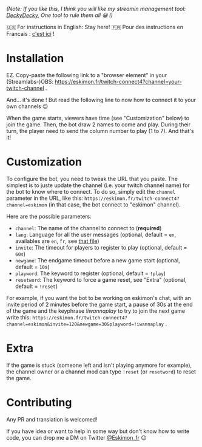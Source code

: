 *(Note: If you like this, I think you will like my streamin management tool: [DeckyDecky](https://deckydecky.com), One tool to rule them all 😀 !)*

🇺🇸 For instructions in English: Stay here!
🇫🇷 Pour des instructions en Francais : [c'est ici](https://github.com/Eskimon/twitch-connect4/blob/master/README.fr.md) !

# Installation

EZ. Copy-paste the following link to a "browser element" in your (Streamlabs-)OBS: <https://eskimon.fr/twitch-connect4?channel=your-twitch-channel> .

And... it's done ! But read the following line to now how to connect it to your own channels 😉

When the game starts, viewers have time (see "Customization" below) to join the game.
Then, the bot draw 2 names to come and play.
During their turn, the player need to send the column number to play (1 to 7).
And that's it!

# Customization

To configure the bot, you need to tweak the URL that you paste. The simplest is to juste update the channel (i.e. your twitch channel name) for the bot to know where to connect.
To do so, simply edit the `channel` parameter in the URL, like this: `https://eskimon.fr/twitch-connect4?channel=eskimon` (in that case, the bot connect to "eskimon" channel).

Here are the possible parameters:
- `channel`: The name of the channel to connect to (**required**)
- `lang`: Language for all the user messages (optional, default = `en`, availables are `en`, `fr`, see [that file](https://github.com/Eskimon/twitch-connect4/blob/master/localization.js))
- `invite`: The timeout for players to register to play (optional, default = `60s`)
- `newgame`: The endgame timeout before a new game start (optional, default = `10`s)
- `playword`: The keyword to register (optional, default = `!play`)
- `resetword`: The keyword to force a game reset, see "Extra" (optional, default = `!reset`)

For example, if you want the bot to be working on eskimon's chat, with an invite period of 2 minutes before the game start, a pause of 30s at the end of the game and the keyphrase *!iwannaplay* to try to join the next game write this: `https://eskimon.fr/twitch-connect4?channel=eskimon&invite=120&newgame=30&playword=!iwannaplay` .

# Extra

If the game is stuck (someone left and isn't playing anymore for example), the channel owner or a channel mod can type `!reset` (or `resetword`) to reset the game.

# Contributing

Any PR and translation is welcomed!

If you have idea or want to help in some way but don't know how to write code, you can drop me a DM on Twitter [@Eskimon_fr](https://twitter.com/Eskimon_fr) 😉
